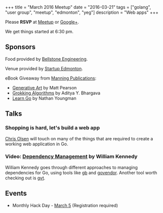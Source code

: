 
+++
title = "March 2016 Meetup"
date = "2016-03-21"
tags = ["golang", "user group", "meetup", "edmonton", "yeg"]
description = "Web apps"
+++

Please **RSVP** at [Meetup](http://www.meetup.com/startupedmonton/events/227020698/) or [Google+](https://plus.google.com/events/ctdcmsu8qeg3mmnajdl6j7vdns8?authkey=CJG1wvLprYz7qwE).

We get things started at 6:30 pm.

## Sponsors 

Food provided by [Bellstone Engineering](http://bellstone.ca/).

Venue provided by [Startup Edmonton](http://www.startupedmonton.com/).

eBook Giveaway from [Manning Publications](https://manning.com/): 

* [Generative Art](https://www.manning.com/books/generative-art) by Matt Pearson
* [Grokking Algorithms](https://www.manning.com/books/grokking-algorithms) by Aditya Y. Bhargava
* [Learn Go](https://www.manning.com/books/learn-go) by Nathan Youngman

## Talks

### Shopping is hard, let's build a web app

[Chris Olsen](https://github.com/chrisolsen) will touch on many of the things that are required to create a working web application in Go.

### Video: [Dependency Management](https://www.youtube.com/watch?v=CdhucJShJU8) by William Kennedy

William Kennedy goes through different approaches to managing dependencies for Go, using tools like [gb](https://getgb.io/) and [govendor](https://github.com/kardianos/govendor). Another tool worth checking out is [gvt](https://github.com/FiloSottile/gvt).

## Events

* Monthly Hack Day - [March 5](http://www.meetup.com/startupedmonton/events/228651865/) (Registration required)


